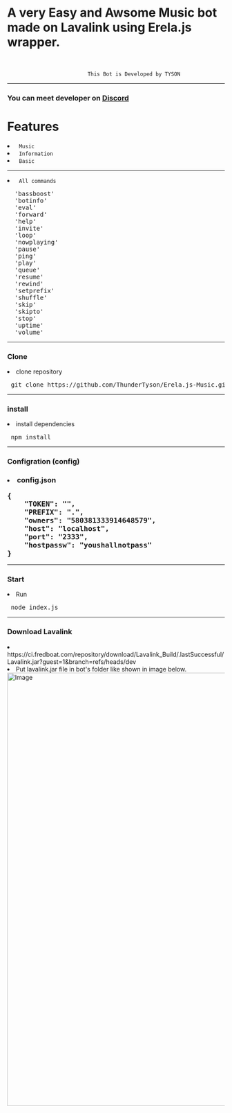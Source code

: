 # <h1> A very Easy and Awsome Music bot made on Lavalink using Erela.js wrapper.  </h1> <br>
`                           This Bot is Developed by TYSON                              `
<hr>
<h3> <b> You can meet developer on <a href="https://discord.gg/vEsP8vz2DR"> Discord </a> </b> </h3>

<h1> Features </h1> 
<li> <code> Music </code> </li>
<li> <code> Information </code> </li>
<li> <code> Basic </code> </li>
<hr> 
<li> <code> All commands </code> </li>
<pre>
  'bassboost'
  'botinfo'
  'eval'
  'forward'
  'help'
  'invite'
  'loop'
  'nowplaying'
  'pause'
  'ping'
  'play'
  'queue'
  'resume'
  'rewind'
  'setprefix'
  'shuffle'
  'skip'
  'skipto'
  'stop'
  'uptime'
  'volume'</pre> 


<hr> 
<h3> Clone </h3> 
<li> clone repository </li>
<pre> git clone https://github.com/ThunderTyson/Erela.js-Music.git </pre>
<hr>
<h3> install</h3>
<li> install dependencies </li>
<pre> npm install </pre> 

<hr> 
<h3> Configration (config)  <h3>
<li> config.json </li> 
<pre>{ 
    "TOKEN": "",
    "PREFIX": ".",
    "owners": "580381333914648579",
    "host": "localhost",
    "port": "2333",
    "hostpassw": "youshallnotpass"
}</pre>
 <hr>
 <h3> Start </h3>
 <li> Run </li>
 <pre> node index.js </pre> 

<hr>
 <h3> Download Lavalink </h3>
 <li> https://ci.fredboat.com/repository/download/Lavalink_Build/.lastSuccessful/Lavalink.jar?guest=1&branch=refs/heads/dev </li> 
<li> Put lavalink.jar file in bot's folder like shown in image below.</li> 
 <img src="https://cdn.discordapp.com/attachments/834116511005671444/867696808552824832/Captur.PNG" alt="Image" style="width:900px;height:1000px;">

